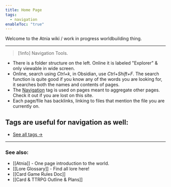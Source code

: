 ```yaml
---
title: Home Page
tags:
  - navigation
enableToc: "true"
---
```

Welcome to the Atnia wiki / work in progress worldbuilding thing.

---
> [!info] Navigation Tools.

- There is a folder structure on the left. Online it is labeled "Explorer" & only viewable in wide screen.
- Online, search using *Ctrl+k*, in Obsidian, use *Ctrl+Shift+F*. The search function is quite good if you know any of the words you are looking for, it searches both the names and contents of pages.
- The [Navigation](./tags/navigation) tag is used on pages meant to aggregate other pages. Check it out if you are lost on this site.
- Each page/file has backlinks, linking to files that mention the file you are currently on.

Tags are useful for navigation as well:
- 
- [See all tags →](/tags/)


---
### See also:
- [[Atnia]] - One page introduction to the world.
- [[Lore Glossary]] - Find all lore here!
- [[Card Game Rules Doc]] 
- [[Card & TTRPG Outline & Plans]]